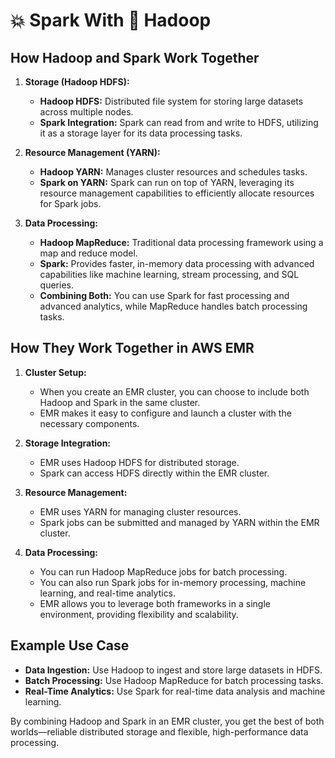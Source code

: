 # 💥 Spark With 🧸 Hadoop

## How Hadoop and Spark Work Together

1. **Storage (Hadoop HDFS):**

   - **Hadoop HDFS:** Distributed file system for storing large datasets across multiple nodes.
   - **Spark Integration:** Spark can read from and write to HDFS, utilizing it as a storage layer for its data processing tasks.

2. **Resource Management (YARN):**

   - **Hadoop YARN:** Manages cluster resources and schedules tasks.
   - **Spark on YARN:** Spark can run on top of YARN, leveraging its resource management capabilities to efficiently allocate resources for Spark jobs.

3. **Data Processing:**
   - **Hadoop MapReduce:** Traditional data processing framework using a map and reduce model.
   - **Spark:** Provides faster, in-memory data processing with advanced capabilities like machine learning, stream processing, and SQL queries.
   - **Combining Both:** You can use Spark for fast processing and advanced analytics, while MapReduce handles batch processing tasks.

## How They Work Together in AWS EMR

1. **Cluster Setup:**

   - When you create an EMR cluster, you can choose to include both Hadoop and Spark in the same cluster.
   - EMR makes it easy to configure and launch a cluster with the necessary components.

2. **Storage Integration:**

   - EMR uses Hadoop HDFS for distributed storage.
   - Spark can access HDFS directly within the EMR cluster.

3. **Resource Management:**

   - EMR uses YARN for managing cluster resources.
   - Spark jobs can be submitted and managed by YARN within the EMR cluster.

4. **Data Processing:**
   - You can run Hadoop MapReduce jobs for batch processing.
   - You can also run Spark jobs for in-memory processing, machine learning, and real-time analytics.
   - EMR allows you to leverage both frameworks in a single environment, providing flexibility and scalability.

## Example Use Case

- **Data Ingestion:** Use Hadoop to ingest and store large datasets in HDFS.
- **Batch Processing:** Use Hadoop MapReduce for batch processing tasks.
- **Real-Time Analytics:** Use Spark for real-time data analysis and machine learning.

By combining Hadoop and Spark in an EMR cluster, you get the best of both worlds—reliable distributed storage and flexible, high-performance data processing.
